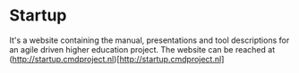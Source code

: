 Startup
=======

It's a website containing the manual, presentations and tool descriptions for an agile driven higher education project. The website can be reached at (http://startup.cmdproject.nl)[http://startup.cmdproject.nl]
